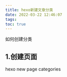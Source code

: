 ```yaml
---
title: hexo新建文章分类
date: 2022-03-22 12:46:07
tags:
toc: true
---
```


如何创建分类
<!--more-->
## 1.创建页面
hexo new page categories